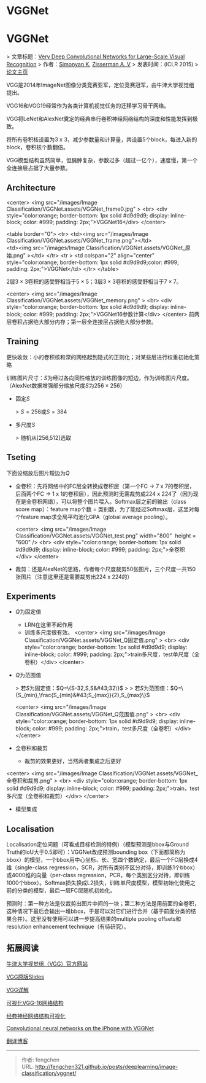 # VGGNet

# VGGNet
&gt; 文章标题：[Very Deep Convolutional Networks for Large-Scale Visual Recognition](https://arxiv.org/abs/1409.1556)
&gt; 作者：[Simonyan K](https://scholar.google.com/citations?hl=zh-CN&amp;user=L7lMQkQAAAAJ), [Zisserman A. V](https://scholar.google.com/citations?hl=zh-CN&amp;user=UZ5wscMAAAAJ)
&gt; 发表时间：(ICLR 2015)
&gt; [论文主页](http://www.robots.ox.ac.uk/~vgg/research/very_deep/)

VGG是2014年ImageNet图像分类竞赛亚军，定位竞赛冠军，由牛津大学视觉组提出。

VGG16和VGG19经常作为各类计算机视觉任务的迁移学习骨干网络。

VGG将LeNet和AlexNet奠定的经典串行卷积神经网络结构的深度和性能发挥到极致。

将所有卷积核设置为3 x 3，减少参数量和计算量，共设置5个block，每进入新的block，卷积核个数翻倍。

VGG模型结构虽然简单，但臃肿复杂，参数过多（超过一亿个），速度慢，第一个全连接层占据了大量参数。

## Architecture

&lt;center&gt;
&lt;img 
src=&#34;/images/Image Classification/VGGNet.assets/VGGNet_frame0.jpg&#34; &gt;
&lt;br&gt;
&lt;div style=&#34;color:orange; border-bottom: 1px solid #d9d9d9;
display: inline-block;
color: #999;
padding: 2px;&#34;&gt;VGGNet16&lt;/div&gt;
&lt;/center&gt;

&lt;table border=&#34;0&#34;&gt;
    &lt;tr&gt;
        &lt;td&gt;&lt;img src=&#34;/images/Image Classification/VGGNet.assets/VGGNet_frame.png&#34;&gt;&lt;/td&gt;  
        &lt;td&gt;&lt;img src=&#34;/images/Image Classification/VGGNet.assets/VGGNet_原始.png&#34; &gt;&lt;/td&gt;
    &lt;/tr&gt;
    &lt;tr &gt;
            &lt;td  colspan=&#34;2&#34; align=&#34;center&#34; style=&#34;color:orange; border-bottom: 1px solid #d9d9d9;color: #999;
padding: 2px;&#34;&gt;VGGNet&lt;/td&gt;
    &lt;/tr&gt;
&lt;/table&gt;


2层$3\times3$卷积的感受野相当于$5\times5$；3层$3\times3$卷积的感受野相当于$7\times7$。

&lt;center&gt;
&lt;img 
src=&#34;/images/Image Classification/VGGNet.assets/VGGNet_memory.png&#34; &gt;
&lt;br&gt;
&lt;div style=&#34;color:orange; border-bottom: 1px solid #d9d9d9;
display: inline-block;
color: #999;
padding: 2px;&#34;&gt;VGGNet16参数计算&lt;/div&gt;
&lt;/center&gt;
前两层卷积占据绝大部分内存；第一层全连接层占据绝大部分参数。

## Training

更快收敛：小的卷积核和深的网络起到隐式的正则化；对某些层进行权重初始化策略

训练图片尺寸：$S$为经过各向同性缩放的训练图像的短边，作为训练图片尺度。（AlexNet数据增强部分缩放尺度$S$为$256\times256$）

* 固定$S$

  &gt; $S=256$或$S=384$

* 多尺度$S$

  &gt; 随机从[256,512]选取

## Tseting

下面设缩放后图片短边为$Q$

* 全卷积：先将网络中的FC层全转换成卷积层（第一个FC -&gt; 7 x 7的卷积层，后面两个FC -&gt; 1 x 1的卷积层），因此预测时无需裁剪成224 x 224了（因为现在是全卷积网络），可以将整个图片喂入。Softmax层之前的输出（class score map）：feature map个数 = 类别数，为了能经过Softmax层，这里对每个feature map求全局平均池化GPA（global average pooling）。

  &lt;center&gt;
  &lt;img 
  src=&#34;/images/Image Classification/VGGNet.assets/VGGNet_test.png&#34;  width=&#34;800&#34;  height = &#34;600&#34; /&gt;
  &lt;br&gt;
  &lt;div style=&#34;color:orange; border-bottom: 1px solid #d9d9d9;
  display: inline-block;
  color: #999;
  padding: 2px;&#34;&gt;全卷积&lt;/div&gt;
  &lt;/center&gt;

* 裁剪：还是AlexNet的思路，作者每个尺度裁剪50张图片，三个尺度一共150张图片（注意这里还是需要裁剪出224 x 224的）

## Experiments

* $Q$为固定值
  * LRN在这里不起作用
  * 训练多尺度很有效。
&lt;center&gt;
&lt;img 
src=&#34;/images/Image Classification/VGGNet.assets/VGGNet_Q固定值.png&#34; &gt;
&lt;br&gt;
&lt;div style=&#34;color:orange; border-bottom: 1px solid #d9d9d9;
display: inline-block;
color: #999;
padding: 2px;&#34;&gt;train多尺度，test单尺度（全卷积）&lt;/div&gt;
&lt;/center&gt;

* $Q$为范围值

  &gt; 若$S$为固定值：$Q=\{S-32,S,S&#43;32\}$
  &gt;
  &gt; 若$S$为范围值：$Q=\{S_{min},\frac{S_{min}&#43;S_{max}}{2},S_{max}\}$

  &lt;center&gt;
  &lt;img 
  src=&#34;/images/Image Classification/VGGNet.assets/VGGNet_Q范围值.png&#34; &gt;
  &lt;br&gt;
  &lt;div style=&#34;color:orange; border-bottom: 1px solid #d9d9d9;
  display: inline-block;
  color: #999;
  padding: 2px;&#34;&gt;train，test多尺度（全卷积）&lt;/div&gt;
  &lt;/center&gt;

* 全卷积和裁剪

  * 裁剪的效果更好，当然两者集成之后更好


 &lt;center&gt;
  &lt;img 
  src=&#34;/images/Image Classification/VGGNet.assets/VGGNet_全卷积和裁剪.png&#34; &gt;
  &lt;br&gt;
  &lt;div style=&#34;color:orange; border-bottom: 1px solid #d9d9d9;
  display: inline-block;
  color: #999;
  padding: 2px;&#34;&gt;train，test多尺度（全卷积和裁剪）&lt;/div&gt;
  &lt;/center&gt;
* 模型集成

## Localisation

Localisation定位问题（可看成目标检测的特例）（模型预测是bbox与Ground Truth的IoU大于0.5即可）：VGGNet改成预测bounding box（下面都简称为bbox）的模型，一个bbox用中心坐标、长、宽四个数确定，最后一个FC层换成4维（single-class regression，SCR，对所有类别不区分对待，即训练1个bbox）或4000维的向量（per-class regression，PCR，每个类别区分对待，即训练1000个bbox）。Softmax损失换成L2损失，训练单尺度模型，模型初始化使用之前的分类的模型，最后一层FC层随机初始化。

预测时：第一种方法是仅裁剪出图片中间的一块；第二种方法是用前面的全卷积，这种情况下最后会输出一堆bbox，于是可以对它们进行合并（基于前面分类的结果合并）。这里没有使用可以进一步提高结果的multiple pooling offsets和resolution enhancement technique（有待研究）。

## 拓展阅读

[牛津大学视觉组（VGG）官方网站](http://www.robots.ox.ac.uk/~vgg/)

[VGG原版Slides](http://www.robots.ox.ac.uk/~karen/pdf/ILSVRC_2014.pdf)

[VGG详解](https://blog.csdn.net/zzq060143/article/details/99442334)

[可视化VGG-16网络结构](https://dgschwend.github.io/netscope/#/preset/vgg-16)

[经典神经网络结构可视化](https://mp.weixin.qq.com/s/gktWxh1p2rR2Jz-A7rs_UQ)

[Convolutional neural networks on the iPhone with VGGNet](http://machinethink.net/blog/convolutional-neural-networks-on-the-iphone-with-vggnet/)

[翻译博客](https://blog.csdn.net/wspba/article/details/61625387)



---

> 作者: fengchen  
> URL: http://fengchen321.github.io/posts/deeplearning/image-classification/vggnet/  

